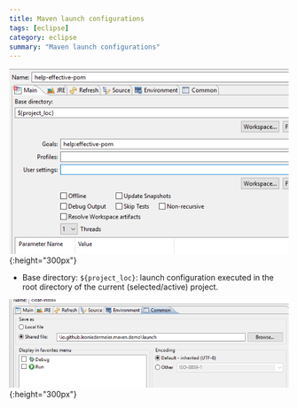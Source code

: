 ```yaml
---
title: Maven launch configurations
tags: [eclipse]
category: eclipse
summary: "Maven launch configurations"
---
```


![](maven_launch_configurations/maven_launch_configurations.png){:height="300px"}

* Base directory: `${project_loc}`: launch configuration executed in the root directory of the current (selected/active) project.



![](maven_launch_configurations/shared_file.png){:height="300px"}
    